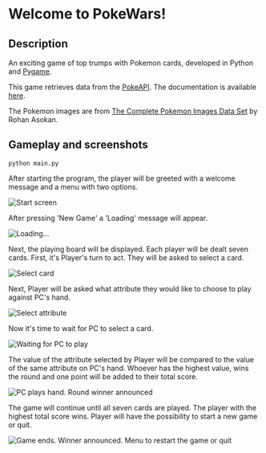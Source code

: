 # Welcome to PokeWars!

## Description

An exciting game of top trumps with Pokemon cards, developed in Python and [Pygame](https://www.pygame.org/docs/).

This game retrieves data from the [PokeAPI](https://pokeapi.co/). The documentation is available [here](https://pokeapi.co/docs/v2).

The Pokemon images are from [The Complete Pokemon Images Data Set](https://www.kaggle.com/datasets/arenagrenade/the-complete-pokemon-images-data-set) by 
Rohan Asokan.

## Gameplay and screenshots

```python main.py```

After starting the program, the player will be greeted with a welcome message and a menu with two options. 

![Start screen](https://i.imgur.com/vGaSmpK.png)

After pressing 'New Game' a 'Loading' message will appear.

![Loading...](https://i.imgur.com/gD4LJp8.png)

Next, the playing board will be displayed. Each player will be dealt seven cards. First, it's Player's turn to act. They will be asked to select a card.

![Select card](https://i.imgur.com/Fp6icGa.png)

Next, Player will be asked what attribute they would like to choose to play against PC's hand.

![Select attribute](https://i.imgur.com/maejUIe.png)

Now it's time to wait for PC to select a card.

![Waiting for PC to play](https://i.imgur.com/TexnJqb.png)

The value of the attribute selected by Player will be compared to the value of the same attribute on PC's hand. Whoever has the highest value, wins the round and one point will be added to their total score.

![PC plays hand. Round winner announced](https://i.imgur.com/Boe73Fu.png)

The game will continue until all seven cards are played. The player with the highest total score wins. Player will have the possibility to start a new game or quit.

![Game ends. Winner announced. Menu to restart the game or quit](https://i.imgur.com/ZtD0nrC.png)
